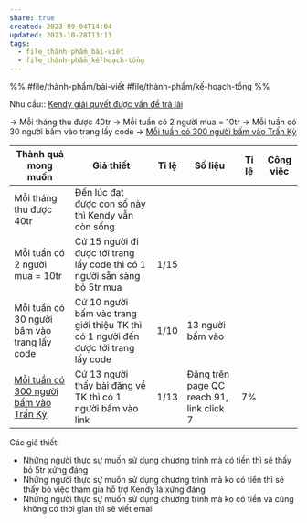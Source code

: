 ```yaml
---
share: true
created: 2023-09-04T14:04
updated: 2023-10-28T13:13
tags:
  - file_thành-phẩm_bài-viết
  - file_thành-phẩm_kế-hoạch-tổng
---
```


%%
#file/thành-phẩm/bài-viết 
#file/thành-phẩm/kế-hoạch-tổng
%%

Nhu cầu:: [Kendy giải quyết được vấn đề trả lãi](../../C%20Obsidian,%20qu%E1%BA%A3n%20l%C3%BD%20d%E1%BB%B1%20%C3%A1n%20v%C3%A0%20c%C3%B4ng%20c%E1%BB%A5%20ngh%C4%A9/1%20Nhu%20c%E1%BA%A7u/Kendy%20gi%E1%BA%A3i%20quy%E1%BA%BFt%20%C4%91%C6%B0%E1%BB%A3c%20v%E1%BA%A5n%20%C4%91%E1%BB%81%20tr%E1%BA%A3%20l%C3%A3i.md) 

 → Mỗi tháng thu được 40tr
 → Mỗi tuần có 2 người mua = 10tr
 → Mỗi tuần có 30 người bấm vào trang lấy code
 → [Mỗi tuần có 300 người bấm vào Trấn Kỳ](../2%20Th%C3%A0nh%20qu%E1%BA%A3%20mong%20mu%E1%BB%91n/M%E1%BB%97i%20tu%E1%BA%A7n%20c%C3%B3%20300%20ng%C6%B0%E1%BB%9Di%20b%E1%BA%A5m%20v%C3%A0o%20Tr%E1%BA%A5n%20K%E1%BB%B3.md)


| Thành quả mong muốn                         | Giả thiết                                                                          | Tỉ lệ | Số liệu                                  | Tỉ lệ | Công việc |
| ------------------------------------------- | ---------------------------------------------------------------------------------- | ----- | ---------------------------------------- | ----- | --------- |
| Mỗi tháng thu được 40tr                     | Đến lúc đạt được con số này thì Kendy vẫn còn sống                                 |       |                                          |       |           |
| Mỗi tuần có 2 người mua = 10tr              | Cứ 15 người đi được tới trang lấy code thì có 1 người sẵn sàng bỏ 5tr mua          | 1/15  |                                          |       |           |
| Mỗi tuần có 30 người bấm vào trang lấy code | Cứ 10 người bấm vào trang giới thiệu TK thì có 1 người đến được tới trang lấy code | 1/10  | 13 người bấm vào                         |       |           |
| [Mỗi tuần có 300 người bấm vào Trấn Kỳ](../2%20Th%C3%A0nh%20qu%E1%BA%A3%20mong%20mu%E1%BB%91n/M%E1%BB%97i%20tu%E1%BA%A7n%20c%C3%B3%20300%20ng%C6%B0%E1%BB%9Di%20b%E1%BA%A5m%20v%C3%A0o%20Tr%E1%BA%A5n%20K%E1%BB%B3.md)   | Cứ 13 người thấy bài đăng về TK thì có 1 người bấm vào link                        | 1/13  | Đăng trên page QC reach 91, link click 7 | 7%    |           |

Các giả thiết:
- Những người thực sự muốn sử dụng chương trình mà có tiền thì sẽ thấy bỏ 5tr xứng đáng 
- Những người thực sự muốn sử dụng chương trình mà ko có tiền thì sẽ thấy bỏ việc tham gia hỗ trợ Kendy là xứng đáng
- Những người thực sự muốn sử dụng chương trình mà ko có tiền và cũng không có thời gian thì sẽ viết email